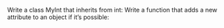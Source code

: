 Write a class MyInt that inherits from int:
Write a function that adds a new attribute to an object if it’s possible:
